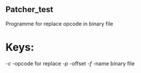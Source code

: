 ## Patcher_test
Programme for replace opcode in binary file 

# Keys:
*-c* -opcode for replace
*-p* -offset 
*-f* -name binary file
